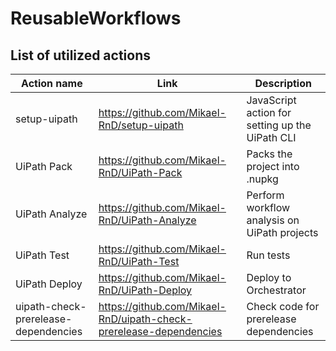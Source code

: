 # ReusableWorkflows

## List of utilized actions
|Action name|Link|Description|
|------|-------|-------|
| setup-uipath | https://github.com/Mikael-RnD/setup-uipath |JavaScript action for setting up the UiPath CLI|
| UiPath Pack | https://github.com/Mikael-RnD/UiPath-Pack |Packs the project into .nupkg|
| UiPath Analyze | https://github.com/Mikael-RnD/UiPath-Analyze |Perform workflow analysis on UiPath projects|
| UiPath Test | https://github.com/Mikael-RnD/UiPath-Test |Run tests|
| UiPath Deploy | https://github.com/Mikael-RnD/UiPath-Deploy |Deploy to Orchestrator|
| uipath-check-prerelease-dependencies | https://github.com/Mikael-RnD/uipath-check-prerelease-dependencies | Check code for prerelease dependencies |
